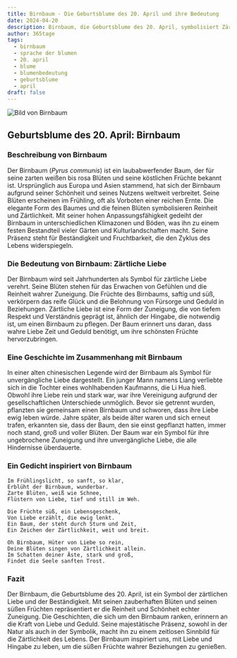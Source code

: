 ```yaml
---
title: Birnbaum - Die Geburtsblume des 20. April und ihre Bedeutung
date: 2024-04-20
description: Birnbaum, die Geburtsblume des 20. April, symbolisiert Zärtliche Liebe. Erfahre mehr über ihre Geschichte, Bedeutung und Symbolik in der Sprache der Blumen.
author: 365tage
tags:
  - birnbaum
  - sprache der blumen
  - 20. april
  - blume
  - blumenbedeutung
  - geburtsblume
  - april
draft: false
---
```


![Bild von Birnbaum](https://cdn.pixabay.com/photo/2023/03/22/12/34/bird-7869362_640.jpg#center)


## Geburtsblume des 20. April: Birnbaum

### Beschreibung von Birnbaum

Der Birnbaum (_Pyrus communis_) ist ein laubabwerfender Baum, der für seine zarten weißen bis rosa Blüten und seine köstlichen Früchte bekannt ist. Ursprünglich aus Europa und Asien stammend, hat sich der Birnbaum aufgrund seiner Schönheit und seines Nutzens weltweit verbreitet. Seine Blüten erscheinen im Frühling, oft als Vorboten einer reichen Ernte. Die elegante Form des Baumes und die feinen Blüten symbolisieren Reinheit und Zärtlichkeit. Mit seiner hohen Anpassungsfähigkeit gedeiht der Birnbaum in unterschiedlichen Klimazonen und Böden, was ihn zu einem festen Bestandteil vieler Gärten und Kulturlandschaften macht. Seine Präsenz steht für Beständigkeit und Fruchtbarkeit, die den Zyklus des Lebens widerspiegeln.

### Die Bedeutung von Birnbaum: Zärtliche Liebe

Der Birnbaum wird seit Jahrhunderten als Symbol für zärtliche Liebe verehrt. Seine Blüten stehen für das Erwachen von Gefühlen und die Reinheit wahrer Zuneigung. Die Früchte des Birnbaums, saftig und süß, verkörpern das reife Glück und die Belohnung von Fürsorge und Geduld in Beziehungen. Zärtliche Liebe ist eine Form der Zuneigung, die von tiefem Respekt und Verständnis geprägt ist, ähnlich der Hingabe, die notwendig ist, um einen Birnbaum zu pflegen. Der Baum erinnert uns daran, dass wahre Liebe Zeit und Geduld benötigt, um ihre schönsten Früchte hervorzubringen.

### Eine Geschichte im Zusammenhang mit Birnbaum

In einer alten chinesischen Legende wird der Birnbaum als Symbol für unvergängliche Liebe dargestellt. Ein junger Mann namens Liang verliebte sich in die Tochter eines wohlhabenden Kaufmanns, die Li Hua hieß. Obwohl ihre Liebe rein und stark war, war ihre Vereinigung aufgrund der gesellschaftlichen Unterschiede unmöglich. Bevor sie getrennt wurden, pflanzten sie gemeinsam einen Birnbaum und schworen, dass ihre Liebe ewig leben würde. Jahre später, als beide älter waren und sich erneut trafen, erkannten sie, dass der Baum, den sie einst gepflanzt hatten, immer noch stand, groß und voller Blüten. Der Baum war ein Symbol für ihre ungebrochene Zuneigung und ihre unvergängliche Liebe, die alle Hindernisse überdauerte.

### Ein Gedicht inspiriert von Birnbaum

```
Im Frühlingslicht, so sanft, so klar,  
Erblüht der Birnbaum, wunderbar.  
Zarte Blüten, weiß wie Schnee,  
Flüstern von Liebe, tief und still im Weh.  

Die Früchte süß, ein Lebensgeschenk,  
Von Liebe erzählt, die ewig lenkt.  
Ein Baum, der steht durch Sturm und Zeit,  
Ein Zeichen der Zärtlichkeit, weit und breit.  

Oh Birnbaum, Hüter von Liebe so rein,  
Deine Blüten singen von Zärtlichkeit allein.  
Im Schatten deiner Äste, stark und groß,  
Findet die Seele sanften Trost.  
```

### Fazit

Der Birnbaum, die Geburtsblume des 20. April, ist ein Symbol der zärtlichen Liebe und der Beständigkeit. Mit seinen zauberhaften Blüten und seinen süßen Früchten repräsentiert er die Reinheit und Schönheit echter Zuneigung. Die Geschichten, die sich um den Birnbaum ranken, erinnern an die Kraft von Liebe und Geduld. Seine majestätische Präsenz, sowohl in der Natur als auch in der Symbolik, macht ihn zu einem zeitlosen Sinnbild für die Zärtlichkeit des Lebens. Der Birnbaum inspiriert uns, mit Liebe und Hingabe zu leben, um die süßen Früchte wahrer Beziehungen zu genießen.
